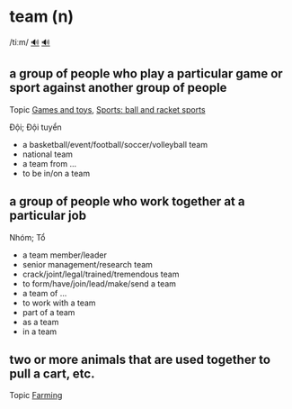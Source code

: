 # team (n)

/tiːm/ [🔊](https://www.oxfordlearnersdictionaries.com/media/english/uk_pron/t/tea/team_/team__gb_3.mp3) [🔊](https://www.oxfordlearnersdictionaries.com/media/english/us_pron/t/tea/team_/team__us_1.mp3)

## a group of people who play a particular game or sport against another group of people

Topic [Games and toys](../topics/games-and-toys.md#games--toys), [Sports: ball and racket sports](../topics/sports-ball-and-racket-sports.md#sports-ball--racket-sports)

Đội; Đội tuyển

- a basketball/event/football/soccer/volleyball team
- national team
- a team from ...
- to be in/on a team

## a group of people who work together at a particular job

Nhóm; Tổ

- a team member/leader
- senior management/research team
- crack/joint/legal/trained/tremendous team
- to form/have/join/lead/make/send a team
- a team of ...
- to work with a team
- part of a team
- as a team
- in a team

## two or more animals that are used together to pull a cart, etc.

Topic [Farming](../topics/farming.md#farming)